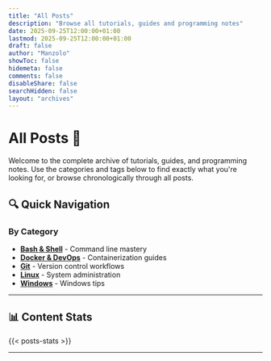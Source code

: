 ```yaml
---
title: "All Posts"
description: "Browse all tutorials, guides and programming notes"
date: 2025-09-25T12:00:00+01:00
lastmod: 2025-09-25T12:00:00+01:00
draft: false
author: "Manzolo"
showToc: false
hidemeta: false
comments: false
disableShare: false
searchHidden: false
layout: "archives"
---
```


# All Posts 📝

Welcome to the complete archive of tutorials, guides, and programming notes. Use the categories and tags below to find exactly what you're looking for, or browse chronologically through all posts.

## 🔍 Quick Navigation

### By Category
- **[Bash & Shell](/categories/bash/)** - Command line mastery
- **[Docker & DevOps](/categories/docker/)** - Containerization guides  
- **[Git](/categories/git/)** - Version control workflows
- **[Linux](/categories/linux/)** - System administration
- **[Windows](/categories/windows/)** - Windows tips

---

## 📊 Content Stats

{{< posts-stats >}}

---
